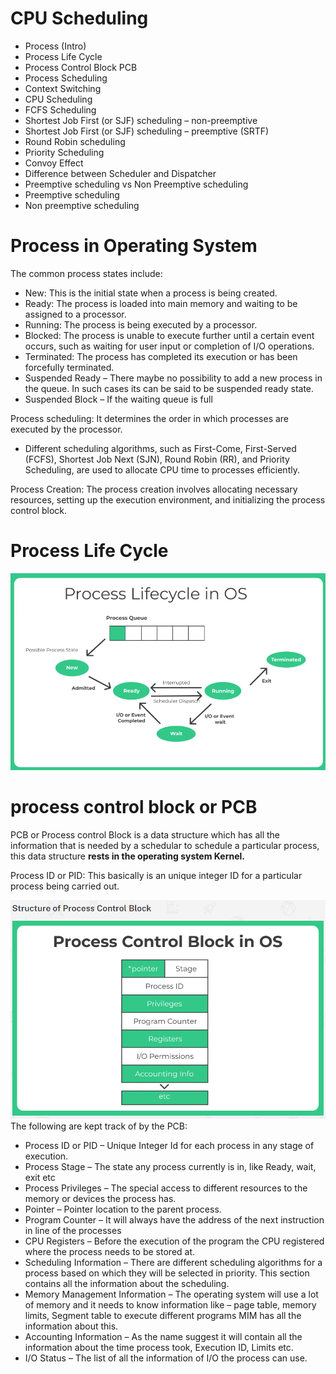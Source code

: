 # CPU Scheduling
- Process (Intro)
- Process Life Cycle
- Process Control Block PCB
- Process Scheduling
- Context Switching
- CPU Scheduling
- FCFS Scheduling
- Shortest Job First (or SJF) scheduling – non-preemptive
- Shortest Job First (or SJF) scheduling – preemptive (SRTF)
- Round Robin scheduling
- Priority Scheduling
- Convoy Effect
- Difference between Scheduler and Dispatcher
- Preemptive scheduling vs Non Preemptive scheduling
- Preemptive scheduling
- Non preemptive scheduling

# Process in Operating System
The common process states include:
- New: This is the initial state when a process is being created.
- Ready: The process is loaded into main memory and waiting to be assigned to a processor.
- Running: The process is being executed by a processor.
- Blocked: The process is unable to execute further until a certain event occurs, such as waiting for user input or completion of I/O operations.
- Terminated: The process has completed its execution or has been forcefully terminated.
- Suspended Ready – There maybe no possibility to add a new process in the queue. In such cases its can be said to be suspended ready state.
- Suspended Block – If the waiting queue is full

Process scheduling: It determines the order in which processes are executed by the processor.
- Different scheduling algorithms, such as First-Come, First-Served (FCFS), Shortest Job Next (SJN), Round Robin (RR), and Priority Scheduling, are used to allocate CPU time to processes efficiently.

Process Creation: The process creation involves allocating necessary resources, setting up the execution environment, and initializing the process control block.

# Process Life Cycle
![alt text](image-1.png)

# process control block or PCB
PCB or Process control Block is a data structure which has all the information that is needed by a schedular to schedule a particular process, this data structure **rests in the operating system Kernel.**

Process ID or PID: This basically is an unique integer ID for a particular process being carried out.

![alt text](image-2.png)
The following are kept track of by the PCB:
- Process ID or PID – Unique Integer Id for each process in any stage of execution.
- Process Stage – The state any process currently is in, like Ready, wait, exit etc
- Process Privileges – The special access to different resources to the memory or devices the process has.
- Pointer – Pointer location to the parent process.
- Program Counter – It will always have the address of the next instruction in line of the processes
- CPU Registers – Before the execution of the program the CPU registered where the process needs to be stored at.
- Scheduling Information – There are different scheduling algorithms for a process based on which they will be selected in priority. This section contains all the information about the scheduling.
- Memory Management Information – The operating system will use a lot of memory and it needs to know information like – page table, memory limits, Segment table to execute different programs MIM has all the information about this.
- Accounting Information – As the name suggest it will contain all the information about the time process took, Execution ID, Limits etc.
- I/O Status – The list of all the information of I/O the process can use.
